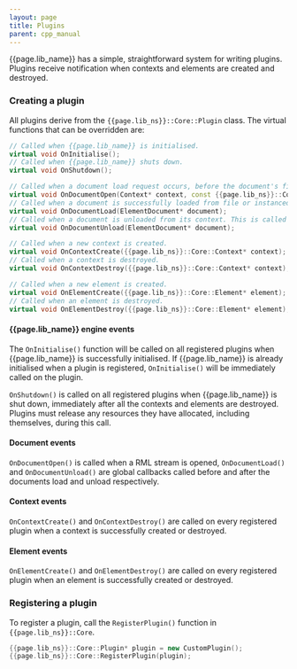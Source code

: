 ```yaml
---
layout: page
title: Plugins
parent: cpp_manual
---
```


{{page.lib_name}} has a simple, straightforward system for writing plugins. Plugins receive notification when contexts and elements are created and destroyed.

### Creating a plugin

All plugins derive from the `{{page.lib_ns}}::Core::Plugin` class. The virtual functions that can be overridden are:

```cpp
// Called when {{page.lib_name}} is initialised.
virtual void OnInitialise();
// Called when {{page.lib_name}} shuts down.
virtual void OnShutdown();

// Called when a document load request occurs, before the document's file is opened.
virtual void OnDocumentOpen(Context* context, const {{page.lib_ns}}::Core::String& document_path);
// Called when a document is successfully loaded from file or instanced, initialised and added to its context. This is called before the document's 'load' event.
virtual void OnDocumentLoad(ElementDocument* document);
// Called when a document is unloaded from its context. This is called after the document's 'unload' event.
virtual void OnDocumentUnload(ElementDocument* document);

// Called when a new context is created.
virtual void OnContextCreate({{page.lib_ns}}::Core::Context* context);
// Called when a context is destroyed.
virtual void OnContextDestroy({{page.lib_ns}}::Core::Context* context);

// Called when a new element is created.
virtual void OnElementCreate({{page.lib_ns}}::Core::Element* element);
// Called when an element is destroyed.
virtual void OnElementDestroy({{page.lib_ns}}::Core::Element* element);
```

#### {{page.lib_name}} engine events

The `OnInitialise()` function will be called on all registered plugins when {{page.lib_name}} is successfully initialised. If {{page.lib_name}} is already initialised when a plugin is registered, `OnInitialise()` will be immediately called on the plugin.

`OnShutdown()` is called on all registered plugins when {{page.lib_name}} is shut down, immediately after all the contexts and elements are destroyed. Plugins must release any resources they have allocated, including themselves, during this call.

#### Document events

`OnDocumentOpen()` is called when a RML stream is opened, `OnDocumentLoad()` and `OnDocumentUnload()` are global callbacks called before and after the documents load and unload respectively.

#### Context events

`OnContextCreate()` and `OnContextDestroy()` are called on every registered plugin when a context is successfully created or destroyed.

#### Element events

`OnElementCreate()` and `OnElementDestroy()` are called on every registered plugin when an element is successfully created or destroyed.

### Registering a plugin

To register a plugin, call the `RegisterPlugin()` function in `{{page.lib_ns}}::Core`.

```cpp
{{page.lib_ns}}::Core::Plugin* plugin = new CustomPlugin();
{{page.lib_ns}}::Core::RegisterPlugin(plugin);
```